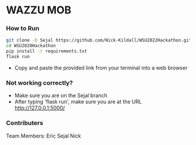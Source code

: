 # WAZZU MOB

### How to Run

```bash
git clone -b Sejal https://github.com/Nick-Kildall/WSU2022Hackathon.git
cd WSU2020Hackathon
pip install -r requirements.txt
flask run
```

- Copy and paste the provided link from your terminal into a web browser

### Not working correctly?

- Make sure you are on the Sejal branch
- After typing 'flask run', make sure you are at the URL http://127.0.0.1:5000/

### Contributers 

Team Members:
Eric
Sejal
Nick
